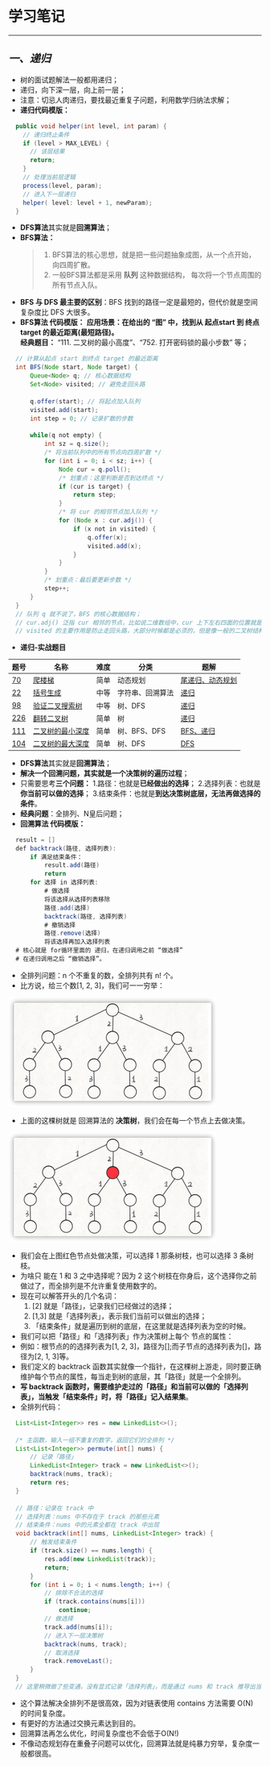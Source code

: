 # 学习笔记

---------------------

## ***一、递归***
* 树的面试题解法一般都用递归；
* 递归，向下深一层，向上前一层；
* 注意：切忌人肉递归，要找最近重复子问题，利用数学归纳法求解；
* **递归代码模版：**
```java
  public void helper(int level, int param) { 
    // 递归终止条件
    if (level > MAX_LEVEL) { 
      // 该层结果 
      return; 
    }
    // 处理当前层逻辑 
    process(level, param); 
    // 进入下一层递归
    helper( level: level + 1, newParam); 
  }
```
* **DFS算法**其实就是**回溯算法**；
* **BFS算法：** <br>
    > 1. BFS算法的核心思想，就是把一些问题抽象成图，从一个点开始，向四周扩散。<br>
    > 2. 一般BFS算法都是采用 **队列** 这种数据结构， 每次将一个节点周围的所有节点入队。<br>
* **BFS 与 DFS 最主要的区别**：BFS 找到的路径⼀定是最短的，但代价就是空间复杂度⽐ DFS ⼤很多。
* **BFS算法 代码模版：**
        **应用场景：在给出的 “图” 中，找到从 起点start 到 终点target 的最近距离(最短路径)。**<br>
        **经典题目：** “111. 二叉树的最小高度”、“752. 打开密码锁的最小步数” 等；
```java
  // 计算从起点 start 到终点 target 的最近距离
  int BFS(Node start, Node target) {
      Queue<Node> q; // 核心数据结构
      Set<Node> visited; // 避免走回头路
      
      q.offer(start); // 将起点加入队列
      visited.add(start);
      int step = 0; // 记录扩散的步数
      
      while(q not empty) {
          int sz = q.size();
          /* 将当前队列中的所有节点向四周扩散 */
          for (int i = 0; i < sz; i++) {
              Node cur = q.poll();
              /* 划重点：这里判断是否到达终点 */
              if (cur is target) {
                  return step;
              }
              /* 将 cur 的相邻节点加入队列 */
              for (Node x : cur.adj()) {
                  if (x not in visited) {
                      q.offer(x);
                      visited.add(x);
                  }
              }
          }
          /* 划重点：最后要更新步数 */
          step++;
      }
  }
  // 队列 q 就不说了，BFS 的核⼼数据结构； 
  // cur.adj() 泛指 cur 相邻的节点，⽐如说⼆维数组中，cur 上下左右四⾯的位置就是相邻节点； 
  // visited 的主要作⽤是防⽌⾛回头路，⼤部分时候都是必须的，但是像⼀般的⼆叉树结构，没有⼦节点到⽗节点的指针，不会⾛回头路就不需要visited。 
``` 
    
* **递归-实战题目**

 题号   |   名称  |  难度  |   分类  |   题解  
------ | ------ | ------ | ------- | ------- 
 [70](https://leetcode-cn.com/problems/climbing-stairs/ "爬楼梯") | [爬楼梯](https://leetcode-cn.com/problems/climbing-stairs/ "爬楼梯") | 简单 | 动态规划 | [尾递归、动态规划](https://ocykj2i631.feishu.cn/docs/doccnBX1W9TnHKx1RXREM0gdtrd#/ "爬楼梯") 
 [22](https://leetcode-cn.com/problems/generate-parentheses/ "括号生成") | [括号生成](https://leetcode-cn.com/problems/generate-parentheses/ "括号生成") | 中等 | 字符串、回溯算法 | [递归](https://ocykj2i631.feishu.cn/docs/doccnvxk0zmIoMiIha2cNXiCmHd#/ "括号生成") 
 [98](https://leetcode-cn.com/problems/validate-binary-search-tree/ "验证二叉搜索树") | [验证二叉搜索树](https://leetcode-cn.com/problems/validate-binary-search-tree/ "验证二叉搜索树") | 中等 | 树、DFS | [递归](https://ocykj2i631.feishu.cn/docs/doccnQJvf8ZnXUyUN0uZPfU2Wfe#/ "验证二叉搜索树") 
 [226](https://leetcode-cn.com/problems/invert-binary-tree/ "翻转二叉树") | [翻转二叉树](https://leetcode-cn.com/problems/invert-binary-tree/ "翻转二叉树") | 简单 | 树 | [递归](https://ocykj2i631.feishu.cn/docs/doccn0GQs5OBgXmSXK9wkq9eDil#/ "翻转二叉树") 
 [111](https://leetcode-cn.com/problems/minimum-depth-of-binary-tree/ "二叉树的最小深度") | [二叉树的最小深度](https://leetcode-cn.com/problems/minimum-depth-of-binary-tree/ "二叉树的最小深度") | 简单 | 树、BFS、DFS | [BFS、递归](https://ocykj2i631.feishu.cn/docs/doccnwvXDrQy9rmGwYVLyPcYAvh#/ "二叉树的最小深度") 
 [104](https://leetcode-cn.com/problems/maximum-depth-of-binary-tree/ "二叉树的最大深度") | [二叉树的最大深度](https://leetcode-cn.com/problems/maximum-depth-of-binary-tree/ "二叉树的最大深度") | 简单 | 树、DFS | [DFS](https://ocykj2i631.feishu.cn/docs/doccnckZcjeGXYnaklqmOK7NPJb#/ "二叉树的最大深度") 

* **DFS算法**其实就是**回溯算法**；
* **解决一个回溯问题，其实就是一个决策树的遍历过程**；
* 只需要思考**三个问题：**
    1.路径：也就是**已经做出的选择**；
    2.选择列表：也就是**你当前可以做的选择**；
    3.结束条件：也就是**到达决策树底层，无法再做选择的条件**。
* **经典问题**：全排列、N皇后问题；
* **回溯算法 代码模版：**

```java
  result = []
  def backtrack(路径, 选择列表):
      if 满足结束条件：
          result.add(路径)
          return
      for 选择 in 选择列表:
          # 做选择
          将该选择从选择列表移除 
          路径.add(选择)
          backtrack(路径, 选择列表)
          # 撤销选择 
          路径.remove(选择) 
          将该选择再加⼊选择列表
  # 核心就是 for循环里面的 递归，在递归调用之前 “做选择”
  # 在递归调用之后 “撤销选择”。
```

* 全排列问题：n 个不重复的数，全排列共有 n! 个。
* 比方说，给三个数[1, 2, 3]，我们可一一穷举：

![image](https://github.com/CodeFlow-Jun/algorithm016/blob/master/Week_03/%E5%86%B3%E7%AD%96%E6%A0%9101.png)

* 上面的这棵树就是 回溯算法的 **决策树**，我们会在每一个节点上去做决策。

![image](https://github.com/CodeFlow-Jun/algorithm016/blob/master/Week_03/%E5%86%B3%E7%AD%96%E6%A0%9102.png)

* 我们会在上图红色节点处做决策，可以选择 1 那条树枝，也可以选择 3 条树枝。
* 为啥只 能在 1 和 3 之中选择呢？因为 2 这个树枝在你⾝后，这个选择你之前做过了，⽽全排列是不允许重复使⽤数字的。
* 现在可以解答开头的⼏个名词： 
    1. [2] 就是「路径」，记录我们已经做过的选择； 
    2. [1,3] 就是「选择列表」，表⽰我们当前可以做出的选择；
    3. 「结束条件」就是遍历到树的底层，在这⾥就是选择列表为空的时候。
* 我们可以把「路径」和「选择列表」作为决策树上每个 节点的属性：
* 例如：根节点的的选择列表为[1, 2, 3]，路径为[];而子节点的选择列表为[]，路径为[2, 1, 3]等。
* 我们定义的 backtrack 函数其实就像⼀个指针，在这棵树上游⾛，同时要正确维护每个节点的属性，每当⾛到树的底层，其「路径」就是⼀个全排列。
* **写 backtrack 函数时，需要维护⾛过的「路径」和当前可以做的「选择列表」，当触发「结束条件」时，将「路径」记⼊结果集**。
* 全排列代码：
```java 
  List<List<Integer>> res = new LinkedList<>(); 
  
  /* 主函数，输⼊⼀组不重复的数字，返回它们的全排列 */ 
  List<List<Integer>> permute(int[] nums) { 
      // 记录「路径」 
      LinkedList<Integer> track = new LinkedList<>(); 
      backtrack(nums, track); 
      return res; 
  }
  
  // 路径：记录在 track 中 
  // 选择列表：nums 中不存在于 track 的那些元素 
  // 结束条件：nums 中的元素全都在 track 中出现 
  void backtrack(int[] nums, LinkedList<Integer> track) { 
      // 触发结束条件 
      if (track.size() == nums.length) { 
          res.add(new LinkedList(track)); 
          return; 
      }
      for (int i = 0; i < nums.length; i++) { 
          // 排除不合法的选择 
          if (track.contains(nums[i])) 
              continue; 
          // 做选择 
          track.add(nums[i]); 
          // 进⼊下⼀层决策树 
          backtrack(nums, track); 
          // 取消选择 
          track.removeLast(); 
      } 
  }
  // 这⾥稍微做了些变通，没有显式记录「选择列表」，⽽是通过 nums 和 track 推导出当前的选择列表
```
* 这个算法解决全排列不是很⾼效，因为对链表使⽤ contains ⽅法需要 O(N) 的时间复杂度。
* 有更好的⽅法通过交换元素达到⽬的。
* 回溯算法再怎么优化，时间复杂度也不会低于O(N!)
* 不像动态规划存在重叠⼦问题可以优化，回溯算法就是纯暴⼒穷举，复杂度⼀般都很⾼。
